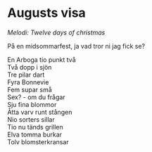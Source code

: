 # Augusts visa
*Melodi: Twelve days of christmas*

På en midsommarfest, ja vad tror ni jag fick se?  

En Arboga tio punkt två  
Två dopp i sjön  
Tre pilar dart  
Fyra Bonnevie  
Fem supar små  
Sex? - om du frågar  
Sju fina blommor  
Åtta varv runt stången  
Nio sorters sillar  
Tio nu tänds grillen  
Elva tomma burkar  
Tolv blomsterkransar  